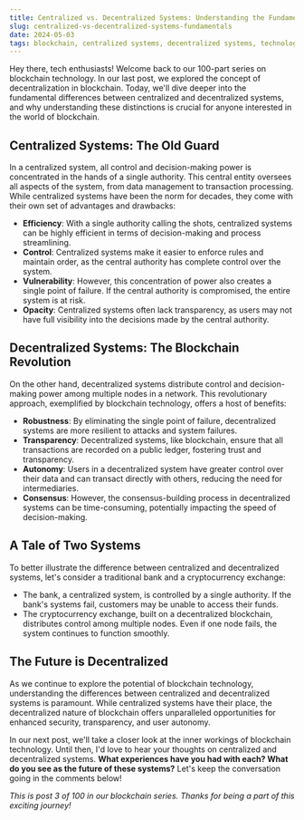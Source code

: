 ```yaml
---
title: Centralized vs. Decentralized Systems: Understanding the Fundamentals
slug: centralized-vs-decentralized-systems-fundamentals
date: 2024-05-03
tags: blockchain, centralized systems, decentralized systems, technology, innovation
---
```


Hey there, tech enthusiasts! Welcome back to our 100-part series on blockchain technology. In our last post, we explored the concept of decentralization in blockchain. Today, we'll dive deeper into the fundamental differences between centralized and decentralized systems, and why understanding these distinctions is crucial for anyone interested in the world of blockchain.

## Centralized Systems: The Old Guard

In a centralized system, all control and decision-making power is concentrated in the hands of a single authority. This central entity oversees all aspects of the system, from data management to transaction processing. While centralized systems have been the norm for decades, they come with their own set of advantages and drawbacks:

- **Efficiency**: With a single authority calling the shots, centralized systems can be highly efficient in terms of decision-making and process streamlining.
- **Control**: Centralized systems make it easier to enforce rules and maintain order, as the central authority has complete control over the system.
- **Vulnerability**: However, this concentration of power also creates a single point of failure. If the central authority is compromised, the entire system is at risk.
- **Opacity**: Centralized systems often lack transparency, as users may not have full visibility into the decisions made by the central authority.

## Decentralized Systems: The Blockchain Revolution

On the other hand, decentralized systems distribute control and decision-making power among multiple nodes in a network. This revolutionary approach, exemplified by blockchain technology, offers a host of benefits:

- **Robustness**: By eliminating the single point of failure, decentralized systems are more resilient to attacks and system failures.
- **Transparency**: Decentralized systems, like blockchain, ensure that all transactions are recorded on a public ledger, fostering trust and transparency.
- **Autonomy**: Users in a decentralized system have greater control over their data and can transact directly with others, reducing the need for intermediaries.
- **Consensus**: However, the consensus-building process in decentralized systems can be time-consuming, potentially impacting the speed of decision-making.

## A Tale of Two Systems

To better illustrate the difference between centralized and decentralized systems, let's consider a traditional bank and a cryptocurrency exchange:

- The bank, a centralized system, is controlled by a single authority. If the bank's systems fail, customers may be unable to access their funds.
- The cryptocurrency exchange, built on a decentralized blockchain, distributes control among multiple nodes. Even if one node fails, the system continues to function smoothly.

## The Future is Decentralized

As we continue to explore the potential of blockchain technology, understanding the differences between centralized and decentralized systems is paramount. While centralized systems have their place, the decentralized nature of blockchain offers unparalleled opportunities for enhanced security, transparency, and user autonomy.

In our next post, we'll take a closer look at the inner workings of blockchain technology. Until then, I'd love to hear your thoughts on centralized and decentralized systems. **What experiences have you had with each? What do you see as the future of these systems?** Let's keep the conversation going in the comments below!

*This is post 3 of 100 in our blockchain series. Thanks for being a part of this exciting journey!*